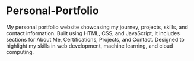 # Personal-Portfolio
My personal portfolio website showcasing my journey, projects, skills, and contact information. Built using HTML, CSS, and JavaScript, it includes sections for About Me, Certifications, Projects, and Contact. Designed to highlight my skills in web development, machine learning, and cloud computing.
